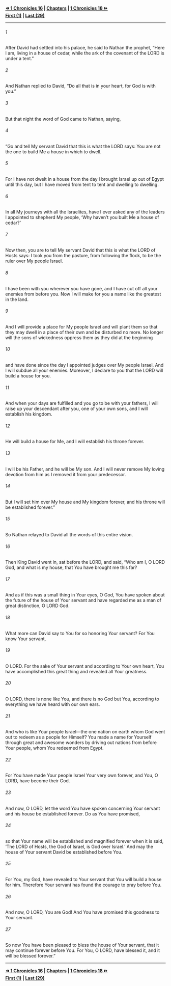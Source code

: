   
**[⏪ 1 Chronicles 16](./1%20Chronicles%2016.md) | [Chapters](./_index.md) | [1 Chronicles 18 ⏩](./1%20Chronicles%2018.md)**  
**[First (1)](./1%20Chronicles%201.md) | [Last (29)](./1%20Chronicles%2029.md)**  
  
---  
  
###### 1  
After David had settled into his palace, he said to Nathan the prophet, “Here I am, living in a house of cedar, while the ark of the covenant of the LORD is under a tent.”  
  
###### 2  
And Nathan replied to David, “Do all that is in your heart, for God is with you.”  
  
###### 3  
But that night the word of God came to Nathan, saying,  
  
###### 4  
“Go and tell My servant David that this is what the LORD says: You are not the one to build Me a house in which to dwell.  
  
###### 5  
For I have not dwelt in a house from the day I brought Israel up out of Egypt until this day, but I have moved from tent to tent and dwelling to dwelling.  
  
###### 6  
In all My journeys with all the Israelites, have I ever asked any of the leaders I appointed to shepherd My people, ‘Why haven’t you built Me a house of cedar?’  
  
###### 7  
Now then, you are to tell My servant David that this is what the LORD of Hosts says: I took you from the pasture, from following the flock, to be the ruler over My people Israel.  
  
###### 8  
I have been with you wherever you have gone, and I have cut off all your enemies from before you. Now I will make for you a name like the greatest in the land.  
  
###### 9  
And I will provide a place for My people Israel and will plant them so that they may dwell in a place of their own and be disturbed no more. No longer will the sons of wickedness oppress them as they did at the beginning  
  
###### 10  
and have done since the day I appointed judges over My people Israel. And I will subdue all your enemies. Moreover, I declare to you that the LORD will build a house for you.  
  
###### 11  
And when your days are fulfilled and you go to be with your fathers, I will raise up your descendant after you, one of your own sons, and I will establish his kingdom.  
  
###### 12  
He will build a house for Me, and I will establish his throne forever.  
  
###### 13  
I will be his Father, and he will be My son. And I will never remove My loving devotion from him as I removed it from your predecessor.  
  
###### 14  
But I will set him over My house and My kingdom forever, and his throne will be established forever.”  
  
###### 15  
So Nathan relayed to David all the words of this entire vision.  
  
###### 16  
Then King David went in, sat before the LORD, and said, “Who am I, O LORD God, and what is my house, that You have brought me this far?  
  
###### 17  
And as if this was a small thing in Your eyes, O God, You have spoken about the future of the house of Your servant and have regarded me as a man of great distinction, O LORD God.  
  
###### 18  
What more can David say to You for so honoring Your servant? For You know Your servant,  
  
###### 19  
O LORD. For the sake of Your servant and according to Your own heart, You have accomplished this great thing and revealed all Your greatness.  
  
###### 20  
O LORD, there is none like You, and there is no God but You, according to everything we have heard with our own ears.  
  
###### 21  
And who is like Your people Israel—the one nation on earth whom God went out to redeem as a people for Himself? You made a name for Yourself through great and awesome wonders by driving out nations from before Your people, whom You redeemed from Egypt.  
  
###### 22  
For You have made Your people Israel Your very own forever, and You, O LORD, have become their God.  
  
###### 23  
And now, O LORD, let the word You have spoken concerning Your servant and his house be established forever. Do as You have promised,  
  
###### 24  
so that Your name will be established and magnified forever when it is said, ‘The LORD of Hosts, the God of Israel, is God over Israel.’ And may the house of Your servant David be established before You.  
  
###### 25  
For You, my God, have revealed to Your servant that You will build a house for him. Therefore Your servant has found the courage to pray before You.  
  
###### 26  
And now, O LORD, You are God! And You have promised this goodness to Your servant.  
  
###### 27  
So now You have been pleased to bless the house of Your servant, that it may continue forever before You. For You, O LORD, have blessed it, and it will be blessed forever.”  
  
  
---  
  
**[⏪ 1 Chronicles 16](./1%20Chronicles%2016.md) | [Chapters](./_index.md) | [1 Chronicles 18 ⏩](./1%20Chronicles%2018.md)**  
**[First (1)](./1%20Chronicles%201.md) | [Last (29)](./1%20Chronicles%2029.md)**  
  
